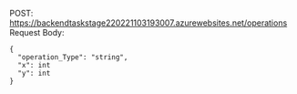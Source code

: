 POST: https://backendtaskstage220221103193007.azurewebsites.net/operations
\
Request Body:
```
{
  "operation_Type": "string",
  "x": int
  "y": int
}
```
